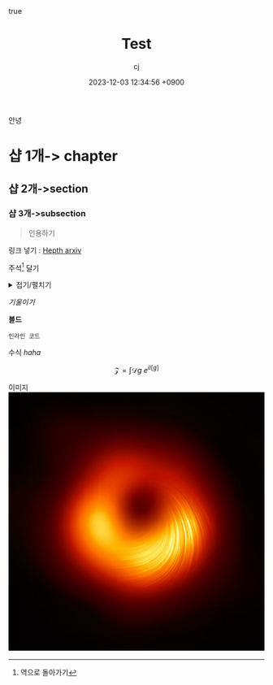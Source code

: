 ﻿---
title: Test
author: cj
date: 2023-12-03 12:34:56 +0900
categories: [etc]
tags: [first_post]
pin: true
math: true
mermaid: true
---

안녕

# 샵 1개-> chapter
## 샵 2개->section
### 샵 3개->subsection

>인용하기

링크 넣기 : [Hepth arxiv](https://arxiv.org/list/hep-th/recent)

주석[^footnote] 달기

<details>

<summary>접기/펼치기</summary>

 

접은 내용(ex 소스 코드)

</details>

*기울이기*

**볼드**

`인라인 코드`

수식 $haha$

$$
\mathcal{Z}=\int\mathscr{D}g\ e^{iI[g]}
$$

이미지
![이것은 주석](\assets\img\profile.jpeg)

[^footnote]: 역으로 돌아가기

